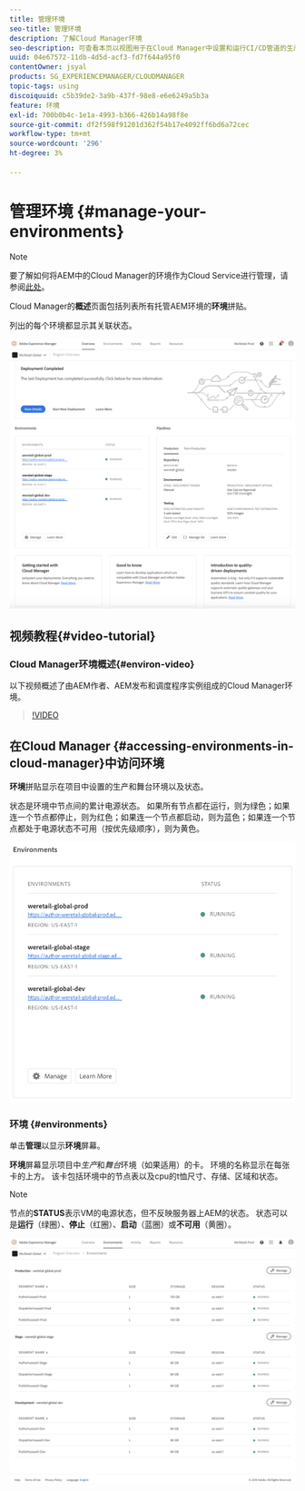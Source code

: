 ```yaml
---
title: 管理环境
seo-title: 管理环境
description: 了解Cloud Manager环境
seo-description: 可查看本页以视图用于在Cloud Manager中设置和运行CI/CD管道的生产和非生产环境的列表。
uuid: 04e67572-11db-4d5d-acf3-fd7f644a95f0
contentOwner: jsyal
products: SG_EXPERIENCEMANAGER/CLOUDMANAGER
topic-tags: using
discoiquuid: c5b39de2-3a9b-437f-98e8-e6e6249a5b3a
feature: 环境
exl-id: 700b0b4c-1e1a-4993-b366-426b14a98f8e
source-git-commit: df2f598f91201d362f54b17e4092ff6bd6a72cec
workflow-type: tm+mt
source-wordcount: '296'
ht-degree: 3%

---
```


# 管理环境 {#manage-your-environments}

>[!NOTE]
>要了解如何将AEM中的Cloud Manager的环境作为Cloud Service进行管理，请参阅[此处](https://experienceleague.adobe.com/docs/experience-manager-cloud-service/implementing/using-cloud-manager/manage-environments.html?lang=en#using-cloud-manager)。

Cloud Manager的&#x200B;**概述**&#x200B;页面包括列表所有托管AEM环境的&#x200B;**环境**&#x200B;拼贴。

列出的每个环境都显示其关联状态。

![](assets/Manage-Environ-Overview.png)

## 视频教程{#video-tutorial}

### Cloud Manager环境概述{#environ-video}

以下视频概述了由AEM作者、AEM发布和调度程序实例组成的Cloud Manager环境。

>[!VIDEO](https://video.tv.adobe.com/v/26318/)

## 在Cloud Manager {#accessing-environments-in-cloud-manager}中访问环境

**环境**&#x200B;拼贴显示在项目中设置的生产和舞台环境以及状态。

状态是环境中节点间的累计电源状态。 如果所有节点都在运行，则为绿色；如果连一个节点都停止，则为红色；如果连一个节点都启动，则为蓝色；如果连一个节点都处于电源状态不可用（按优先级顺序），则为黄色。

![](assets/Environments-card-new.png)

### 环境 {#environments}

单击&#x200B;**管理**&#x200B;以显示&#x200B;**环境**&#x200B;屏幕。

**环境**&#x200B;屏幕显示项目中&#x200B;*生产*&#x200B;和&#x200B;*舞台*&#x200B;环境（如果适用）的卡。 环境的名称显示在每张卡的上方。 该卡包括环境中的节点表以及cpu的t恤尺寸、存储、区域和状态。

>[!NOTE]
>
>节点的&#x200B;**STATUS**&#x200B;表示VM的电源状态，但不反映服务器上AEM的状态。 状态可以是&#x200B;**运行**（绿圈）、**停止**（红圈）、**启动**（蓝圈）或&#x200B;**不可用**（黄圈）。

![](assets/Environments-tab.png)
